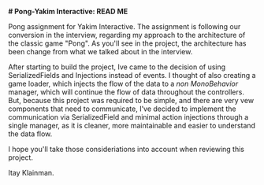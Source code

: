 **# Pong-Yakim Interactive: READ ME**

Pong assignment for Yakim Interactive.
The assignment is following our conversion in the interview, regarding my approach to the architecture of the classic game "Pong".
As you'll see in the project, the architecture has been change from what we talked about in the interview. 

After starting to build the project, Ive came to the decision of using SerializedFields and Injections instead of events. 
I thought of also creating a game loader, which injects the flow of the data to a *non MonoBehavior* manager, which will continue the flow
of data throughout the controllers.
But, because this project was required to be simple, and there are very vew components that need to communicate, I've decided to implement the communication via SerializedField and 
minimal action injections through a single manager, as it is cleaner, more maintainable and easier to understand the data flow. 

I hope you'll take those consideriations into account when reviewing this project. 

Itay Klainman.
